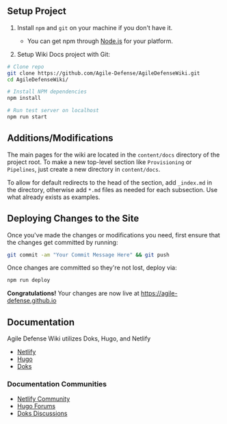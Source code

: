 ## Setup Project
1. Install `npm` and `git` on your machine if you don't have it.
   - You can get npm through [Node.js](https://nodejs.org/) for your platform.

2. Setup Wiki Docs project with Git:

```bash
# Clone repo
git clone https://github.com/Agile-Defense/AgileDefenseWiki.git
cd AgileDefenseWiki/

# Install NPM dependencies
npm install

# Run test server on localhost
npm run start
```

## Additions/Modifications

The main pages for the wiki are located in the `content/docs` directory of the project root. To make a new top-level section like `Provisioning` or `Pipelines`, just create a new directory in `content/docs`. 

To allow for default redirects to the head of the section, add `_index.md` in the directory, otherwise add `*.md` files as needed for each subsection. Use what already exists as examples.

## Deploying Changes to the Site

Once you've made the changes or modifications you need, first ensure that the changes get committed by running: 

```bash
git commit -am "Your Commit Message Here" && git push
```

Once changes are committed so they're not lost, deploy via:

```bash
npm run deploy
```

**Congratulations!** Your changes are now live at https://agile-defense.github.io


## Documentation

Agile Defense Wiki utilizes Doks, Hugo, and Netlify

- [Netlify](https://docs.netlify.com/)
- [Hugo](https://gohugo.io/documentation/)
- [Doks](https://getdoks.org/)

### Documentation Communities

- [Netlify Community](https://community.netlify.com/)
- [Hugo Forums](https://discourse.gohugo.io/)
- [Doks Discussions](https://github.com/h-enk/doks/discussions)
